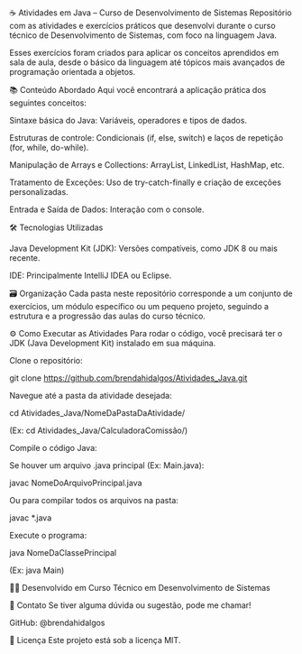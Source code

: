 ☕ Atividades em Java – Curso de Desenvolvimento de Sistemas
Repositório com as atividades e exercícios práticos que desenvolvi durante o curso técnico de Desenvolvimento de Sistemas, com foco na linguagem Java.

Esses exercícios foram criados para aplicar os conceitos aprendidos em sala de aula, desde o básico da linguagem até tópicos mais avançados de programação orientada a objetos.

📚 Conteúdo Abordado
Aqui você encontrará a aplicação prática dos seguintes conceitos:

Sintaxe básica do Java: Variáveis, operadores e tipos de dados.

Estruturas de controle: Condicionais (if, else, switch) e laços de repetição (for, while, do-while).

Manipulação de Arrays e Collections: ArrayList, LinkedList, HashMap, etc.

Tratamento de Exceções: Uso de try-catch-finally e criação de exceções personalizadas.

Entrada e Saída de Dados: Interação com o console.

🛠 Tecnologias Utilizadas

Java Development Kit (JDK): Versões compatíveis, como JDK 8 ou mais recente.

IDE: Principalmente IntelliJ IDEA ou Eclipse.

🗃 Organização
Cada pasta neste repositório corresponde a um conjunto de exercícios, um módulo específico ou um pequeno projeto, seguindo a estrutura e a progressão das aulas do curso técnico.

⚙️ Como Executar as Atividades
Para rodar o código, você precisará ter o JDK (Java Development Kit) instalado em sua máquina.

Clone o repositório:

git clone https://github.com/brendahidalgos/Atividades_Java.git

Navegue até a pasta da atividade desejada:

cd Atividades_Java/NomeDaPastaDaAtividade/

(Ex: cd Atividades_Java/CalculadoraComissão/)

Compile o código Java:

Se houver um arquivo .java principal (Ex: Main.java):

javac NomeDoArquivoPrincipal.java

Ou para compilar todos os arquivos na pasta:

javac *.java

Execute o programa:

java NomeDaClassePrincipal

(Ex: java Main)

👩‍💻 Desenvolvido em
Curso Técnico em Desenvolvimento de Sistemas

📧 Contato
Se tiver alguma dúvida ou sugestão, pode me chamar!

GitHub: @brendahidalgos

📄 Licença
Este projeto está sob a licença MIT.
